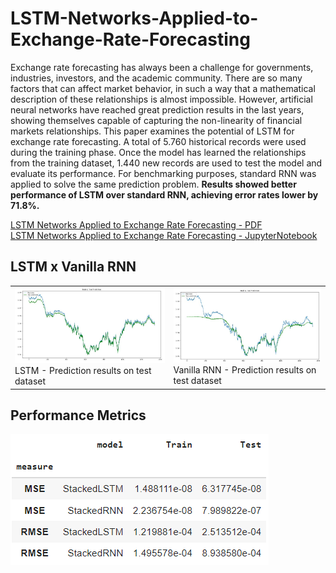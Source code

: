 # LSTM-Networks-Applied-to-Exchange-Rate-Forecasting

Exchange rate forecasting has always been a challenge for governments, industries,
investors, and the academic community. There are so many factors that can affect market
behavior, in such a way that a mathematical description of these relationships is almost
impossible. However, artificial neural networks have reached great prediction results in the
last years, showing themselves capable of capturing the non-linearity of financial markets
relationships. This paper examines the potential of LSTM for exchange rate forecasting. A
total of 5.760 historical records were used during the training phase. Once the model has
learned the relationships from the training dataset, 1.440 new records are used to test the
model and evaluate its performance. For benchmarking purposes, standard RNN was applied
to solve the same prediction problem. __Results showed better performance of LSTM over
standard RNN, achieving error rates lower by 71.8%.__

[LSTM Networks Applied to Exchange Rate Forecasting - PDF](https://github.com/brunoRenzo6/LSTM-Networks-Applied-to-Exchange-Rate-Forecasting/blob/main/TCC_paper/TCC_BrunoNRenzo.pdf)
</br>
[LSTM Networks Applied to Exchange Rate Forecasting - JupyterNotebook](https://github.com/brunoRenzo6/LSTM-Networks-Applied-to-Exchange-Rate-Forecasting/blob/main/TCC_scripts/stacked_lstm.ipynb)

## LSTM x Vanilla RNN
<table>
  <tr>
    <td>
      <img src="https://github.com/brunoRenzo6/LSTM-Networks-Applied-to-Exchange-Rate-Forecasting/blob/main/TCC_paper/figuras/results/testPrediction.JPG"/>
      </br>
      LSTM - Prediction results on test dataset
    </td>
    <td>
      <img src="https://github.com/brunoRenzo6/LSTM-Networks-Applied-to-Exchange-Rate-Forecasting/blob/main/TCC_paper/figuras/results/testPrediction_RNN.JPG" />
      </br>
      Vanilla RNN - Prediction results on test dataset
    </td>
  </tr>
</table>

## Performance Metrics
<img src="https://github.com/brunoRenzo6/LSTM-Networks-Applied-to-Exchange-Rate-Forecasting/blob/main/TCC_paper/figuras/results/performanceMetric.PNG"/>
